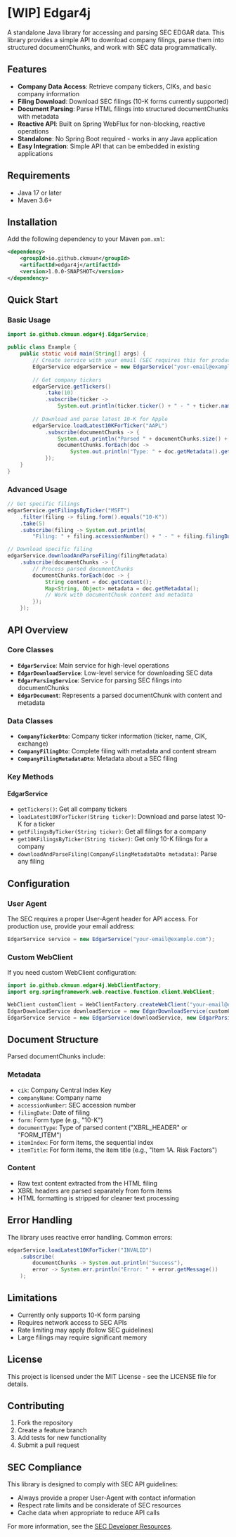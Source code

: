 # [WIP] Edgar4j

A standalone Java library for accessing and parsing SEC EDGAR data. This library provides a simple API to download company filings, parse them into structured documentChunks, and work with SEC data programmatically.

## Features

- **Company Data Access**: Retrieve company tickers, CIKs, and basic company information
- **Filing Download**: Download SEC filings (10-K forms currently supported) 
- **Document Parsing**: Parse HTML filings into structured documentChunks with metadata
- **Reactive API**: Built on Spring WebFlux for non-blocking, reactive operations
- **Standalone**: No Spring Boot required - works in any Java application
- **Easy Integration**: Simple API that can be embedded in existing applications

## Requirements

- Java 17 or later
- Maven 3.6+

## Installation

Add the following dependency to your Maven `pom.xml`:

```xml
<dependency>
    <groupId>io.github.ckmuun</groupId>
    <artifactId>edgar4j</artifactId>
    <version>1.0.0-SNAPSHOT</version>
</dependency>
```

## Quick Start

### Basic Usage

```java
import io.github.ckmuun.edgar4j.EdgarService;

public class Example {
    public static void main(String[] args) {
        // Create service with your email (SEC requires this for production)
        EdgarService edgarService = new EdgarService("your-email@example.com");
        
        // Get company tickers
        edgarService.getTickers()
            .take(10)
            .subscribe(ticker -> 
                System.out.println(ticker.ticker() + " - " + ticker.name()));
        
        // Download and parse latest 10-K for Apple
        edgarService.loadLatest10KForTicker("AAPL")
            .subscribe(documentChunks -> {
                System.out.println("Parsed " + documentChunks.size() + " documentChunks");
                documentChunks.forEach(doc -> 
                    System.out.println("Type: " + doc.getMetadata().get("documentType")));
            });
    }
}
```

### Advanced Usage

```java
// Get specific filings
edgarService.getFilingsByTicker("MSFT")
    .filter(filing -> filing.form().equals("10-K"))
    .take(5)
    .subscribe(filing -> System.out.println(
        "Filing: " + filing.accessionNumber() + " - " + filing.filingDate()));

// Download specific filing
edgarService.downloadAndParseFiling(filingMetadata)
    .subscribe(documentChunks -> {
        // Process parsed documentChunks
        documentChunks.forEach(doc -> {
            String content = doc.getContent();
            Map<String, Object> metadata = doc.getMetadata();
            // Work with documentChunk content and metadata
        });
    });
```

## API Overview

### Core Classes

- **`EdgarService`**: Main service for high-level operations
- **`EdgarDownloadService`**: Low-level service for downloading SEC data  
- **`EdgarParsingService`**: Service for parsing SEC filings into documentChunks
- **`EdgarDocument`**: Represents a parsed documentChunk with content and metadata

### Data Classes

- **`CompanyTickerDto`**: Company ticker information (ticker, name, CIK, exchange)
- **`CompanyFilingDto`**: Complete filing with metadata and content stream
- **`CompanyFilingMetadataDto`**: Metadata about a SEC filing

### Key Methods

#### EdgarService

- `getTickers()`: Get all company tickers
- `loadLatest10KForTicker(String ticker)`: Download and parse latest 10-K for a ticker
- `getFilingsByTicker(String ticker)`: Get all filings for a company
- `get10KFilingsByTicker(String ticker)`: Get only 10-K filings for a company
- `downloadAndParseFiling(CompanyFilingMetadataDto metadata)`: Parse any filing

## Configuration

### User Agent

The SEC requires a proper User-Agent header for API access. For production use, provide your email address:

```java
EdgarService service = new EdgarService("your-email@example.com");
```

### Custom WebClient

If you need custom WebClient configuration:

```java
import io.github.ckmuun.edgar4j.WebClientFactory;
import org.springframework.web.reactive.function.client.WebClient;

WebClient customClient = WebClientFactory.createWebClient("your-email@example.com");
EdgarDownloadService downloadService = new EdgarDownloadService(customClient);
EdgarService service = new EdgarService(downloadService, new EdgarParsingService());
```

## Document Structure

Parsed documentChunks include:

### Metadata
- `cik`: Company Central Index Key
- `companyName`: Company name
- `accessionNumber`: SEC accession number  
- `filingDate`: Date of filing
- `form`: Form type (e.g., "10-K")
- `documentType`: Type of parsed content ("XBRL_HEADER" or "FORM_ITEM")
- `itemIndex`: For form items, the sequential index
- `itemTitle`: For form items, the item title (e.g., "Item 1A. Risk Factors")

### Content
- Raw text content extracted from the HTML filing
- XBRL headers are parsed separately from form items
- HTML formatting is stripped for cleaner text processing

## Error Handling

The library uses reactive error handling. Common errors:

```java
edgarService.loadLatest10KForTicker("INVALID")
    .subscribe(
        documentChunks -> System.out.println("Success"),
        error -> System.err.println("Error: " + error.getMessage())
    );
```

## Limitations

- Currently only supports 10-K form parsing
- Requires network access to SEC APIs
- Rate limiting may apply (follow SEC guidelines)
- Large filings may require significant memory

## License

This project is licensed under the MIT License - see the LICENSE file for details.

## Contributing

1. Fork the repository
2. Create a feature branch
3. Add tests for new functionality
4. Submit a pull request

## SEC Compliance

This library is designed to comply with SEC API guidelines:
- Always provide a proper User-Agent with contact information
- Respect rate limits and be considerate of SEC resources
- Cache data when appropriate to reduce API calls

For more information, see the [SEC Developer Resources](https://www.sec.gov/developer).
